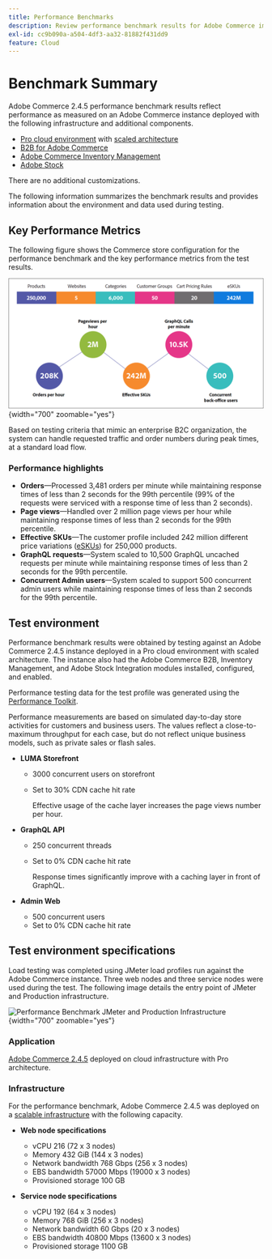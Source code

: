 ```yaml
---
title: Performance Benchmarks
description: Review performance benchmark results for Adobe Commerce implementations hosted on Adobe cloud infrastructure.
exl-id: cc9b090a-a504-4df3-aa32-81882f431dd9
feature: Cloud
---
```

# Benchmark Summary

Adobe Commerce 2.4.5 performance benchmark results reflect performance as measured on an Adobe Commerce instance deployed with the following infrastructure and additional components.
- [Pro cloud environment](https://experienceleague.adobe.com/docs/commerce-cloud-service/user-guide/architecture/pro-architecture.html) with [scaled architecture](https://experienceleague.adobe.com/docs/commerce-cloud-service/user-guide/architecture/scaled-architecture.html)
- [B2B for Adobe Commerce](https://experienceleague.adobe.com/docs/commerce-admin/b2b/introduction.html)
- [Adobe Commerce Inventory Management](https://experienceleague.adobe.com/docs/commerce-admin/inventory/introduction.html)
- [Adobe Stock](https://experienceleague.adobe.com/docs/commerce-admin/content-design/media/adobe-stock/adobe-stock.html)

There are no additional customizations.

The following information summarizes the benchmark results and provides information about the environment and data used during testing.

## Key Performance Metrics

The following figure shows the Commerce store configuration for the performance benchmark and the key performance metrics from the test results.

![Performance Benchmark JMeter and Production Infrastructure](../../../assets/performance/images/performance-benchmark-kpis-245-cloud.png){width="700" zoomable="yes"}

Based on testing criteria that mimic an enterprise B2C organization, the system can handle requested traffic and order numbers during peak times, at a standard load flow.

### Performance highlights

- **Orders**—Processed 3,481 orders per minute while maintaining response times of less than 2 seconds for the 99th percentile (99% of the requests were serviced with a response time of less than 2 seconds).
- **Page views**—Handled over 2 million page views per hour while maintaining response times of less than 2 seconds for the 99th percentile.
- **Effective SKUs**—The customer profile included 242 million different price variations (<a href="https://experienceleague.adobe.com/docs/commerce-operations/implementation-playbook/best-practices/planning/product-sku-limits.html">eSKUs</a>) for 250,000 products.
- **GraphQL requests**—System scaled to 10,500 GraphQL uncached requests per minute while maintaining response times of less than 2 seconds for the 99th percentile.
- **Concurrent Admin users**—System scaled to support 500 concurrent admin users while maintaining response times of less than 2 seconds for the 99th percentile.

## Test environment

Performance benchmark results were obtained by testing against an Adobe Commerce 2.4.5 instance deployed in a Pro cloud environment with scaled architecture. The instance also had the Adobe Commerce B2B, Inventory Management, and Adobe Stock Integration modules installed, configured, and enabled.

Performance testing data for the test profile was generated using the <a href="https://experienceleague.adobe.com/docs/commerce-operations/configuration-guide/cli/generate-data.html">Performance Toolkit</a>.

Performance measurements are based on simulated day-to-day store activities for customers and business users. The values reflect a close-to-maximum throughput for each case, but do not reflect unique business models, such as private sales or flash sales.

- **LUMA Storefront**
  - 3000 concurrent users on storefront
  - Set to 30% CDN cache hit rate

    Effective usage of the cache layer increases the page views number per hour.

- **GraphQL API**
  - 250 concurrent threads
  - Set to 0% CDN cache hit rate

    Response times significantly improve with a caching layer in front of GraphQL.

- **Admin Web**
  - 500 concurrent users
  - Set to 0% CDN cache hit rate

## Test environment specifications

Load testing was completed using JMeter load profiles run against the Adobe Commerce instance. Three web nodes and three service nodes were used during the test. The following image details the entry point of JMeter and Production infrastructure.

![Performance Benchmark JMeter and Production Infrastructure](https://git.corp.adobe.com/storage/user/43354/files/4d801e3e-96b7-4193-b94f-12571263b495){width="700" zoomable="yes"}

### Application

<a href="https://experienceleague.adobe.com/docs/commerce-operations/release/notes/adobe-commerce/2-4-5.html">Adobe Commerce 2.4.5</a> deployed on cloud infrastructure with Pro architecture.

### Infrastructure

For the performance benchmark, Adobe Commerce 2.4.5 was deployed on a [scalable infrastructure](https://experienceleague.adobe.com/docs/commerce-cloud-service/user-guide/architecture/scaled-architecture.html) with the following capacity.

- **Web node specifications**
  - vCPU 216 (72 x 3 nodes)
  - Memory 432 GiB (144 x 3 nodes)
  - Network bandwidth 768 Gbps (256 x 3 nodes)
  - EBS bandwidth 57000 Mbps (19000 x 3 nodes)
  - Provisioned storage 100 GB

- **Service node specifications**
  - vCPU 192 (64 x 3 nodes)
  - Memory 768 GiB (256 x 3 nodes)
  - Network bandwidth 60 Gbps (20 x 3 nodes)
  - EBS bandwidth 40800 Mbps (13600 x 3 nodes)
  - Provisioned storage 1100 GB
